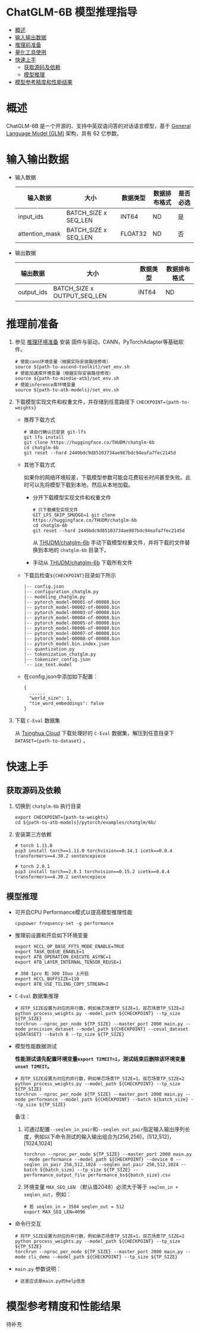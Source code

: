 # ChatGLM-6B 模型推理指导 <!-- omit in toc -->

- [概述](#概述)
- [输入输出数据](#输入输出数据)
- [推理前准备](#推理前准备)
- [量化工具使用](#量化工具使用)
- [快速上手](#快速上手)
  - [获取源码及依赖](#获取源码及依赖)
  - [模型推理](#模型推理)
- [模型参考精度和性能结果](#模型参考精度和性能结果)

# 概述

ChatGLM-6B 是一个开源的、支持中英双语问答的对话语言模型，基于 [General Language Model (GLM)](https://github.com/THUDM/GLM) 架构，具有 62 亿参数。

# 输入输出数据

- 输入数据

  | 输入数据       | 大小                 | 数据类型 | 数据排布格式 | 是否必选 |
  | -------------- | -------------------- | -------- | ------------ | -------- |
  | input_ids      | BATCH_SIZE x SEQ_LEN | INT64    | ND           | 是       |
  | attention_mask | BATCH_SIZE x SEQ_LEN | FLOAT32  | ND           | 否       |

- 输出数据

  | 输出数据   | 大小                        | 数据类型 | 数据排布格式 |
  | ---------- | --------------------------- | -------- | ------------ |
  | output_ids | BATCH_SIZE x OUTPUT_SEQ_LEN | INT64    | ND           |

# 推理前准备

1. 参见 [推理环境准备](../../../../docs/推理环境准备.md) 安装 固件与驱动，CANN，PyTorchAdapter等基础软件。
   ```shell
   # 使能cann环境变量（根据实际安装路径修改）
   source ${path-to-ascend-toolkit}/set_env.sh
   # 使能加速库环境变量（根据实际安装路径修改）
   source ${path-to-mindie-atb}/set_env.sh
   # 使能inference库环境变量
   source ${path-to-atb-models}/set_env.sh
   ```
   
2. 下载模型实现文件和权重文件，并存储到任意路径下 `CHECKPOINT={path-to-weights}`

     - 推荐下载方式

       ```shell
       # 请自行确认已安装 git-lfs
       git lfs install
       git clone https://huggingface.co/THUDM/chatglm-6b
       cd chatglm-6b
       git reset --hard 2449bdc9d85103734ae987bdc94eafa7fec2145d
       ```

     - 其他下载方式

       如果你的网络环境较差，下载模型参数可能会花费较长时间甚至失败。此时可以先将模型下载到本地，然后从本地加载。
       - 分开下载模型实现文件和权重文件
         ```shell
         # 只下载模型实现文件
         GIT_LFS_SKIP_SMUDGE=1 git clone https://huggingface.co/THUDM/chatglm-6b
         cd chatglm-6b
         git reset --hard 2449bdc9d85103734ae987bdc94eafa7fec2145d
         ```
         从 [THUDM/chatglm-6b](https://huggingface.co/THUDM/chatglm-6b/tree/2449bdc9d85103734ae987bdc94eafa7fec2145d) 手动下载模型权重文件，并将下载的文件替换到本地的 `chatglm-6b` 目录下。

       - 手动从 [THUDM/chatglm-6b](https://huggingface.co/THUDM/chatglm-6b/tree/2449bdc9d85103734ae987bdc94eafa7fec2145d) 下载所有文件

     - 下载后检查`${CHECKPOINT}`目录如下所示

       ```
       |-- config.json
       |-- configuration_chatglm.py
       |-- modeling_chatglm.py
       |-- pytorch_model-00001-of-00008.bin
       |-- pytorch_model-00002-of-00008.bin
       |-- pytorch_model-00003-of-00008.bin
       |-- pytorch_model-00004-of-00008.bin
       |-- pytorch_model-00005-of-00008.bin
       |-- pytorch_model-00006-of-00008.bin
       |-- pytorch_model-00007-of-00008.bin
       |-- pytorch_model-00008-of-00008.bin
       |-- pytorch_model.bin.index.json
       |-- quantization.py
       |-- tokenization_chatglm.py
       |-- tokenizer_config.json
       `-- ice_text.model
       ```

     - 在config.json中添加如下配置：

       ```
       {
         ......
         "world_size": 1,
         "tie_word_embeddings": false
       }
       ```

4. 下载 `C-Eval` 数据集

   从 [Tsinghua Cloud](https://cloud.tsinghua.edu.cn/f/e84444333b6d434ea7b0) 下载处理好的 `C-Eval` 数据集，解压到任意目录下 `DATASET={path-to-dataset}` 。

# 快速上手

## 获取源码及依赖

1. 切换到 `chatglm-6b` 执行目录

   ```shell
   export CHECKPOINT={path-to-weights}
   cd ${path-to-atb-models}/pytorch/examples/chatglm/6b/
   ```
2. 安装第三方依赖

    ```shell
    # torch 1.11.0
    pip3 install torch==1.11.0 torchvision==0.14.1 icetk==0.0.4 transformers==4.30.2 sentencepiece
    
    # torch 2.0.1
    pip3 install torch==2.0.1 torchvision==0.15.2 icetk==0.0.4 transformers==4.30.2 sentencepiece
    ```

## 模型推理

- 可开启CPU Performance模式以提高模型推理性能

  ```shell
  cpupower frequency-set -g performance
  ```
  
- 推理前设置和开启如下环境变量

  ```shell
  export HCCL_OP_BASE_FFTS_MODE_ENABLE=TRUE
  export TASK_QUEUE_ENABLE=1
  export ATB_OPERATION_EXECUTE_ASYNC=1
  export ATB_LAYER_INTERNAL_TENSOR_REUSE=1
  
  # 300 Ipro 和 300 IDuo 上开启
  export HCCL_BUFFSIZE=110
  export ATB_USE_TILING_COPY_STREAM=1
  ```

- `C-Eval` 数据集推理

  ```shell
  # 将TP_SIZE设置为对应的并行数，例如单芯场景TP_SIZE=1，双芯场景TP_SIZE=2
  python process_weights.py --model_path ${CHECKPOINT} --tp_size ${TP_SIZE}
  torchrun --nproc_per_node ${TP_SIZE} --master_port 2000 main.py --mode precision_dataset --model_path ${CHECKPOINT} --ceval_dataset ${DATASET} --batch 8 --tp_size ${TP_SIZE}
  ```
  
- 模型性能数据测试

  **性能测试请先配置环境变量`export TIMEIT=1`，测试结束后删除该环境变量`unset TIMEIT`。**
  
  ```shell
  # 将TP_SIZE设置为对应的并行数，例如单芯场景TP_SIZE=1，双芯场景TP_SIZE=2
  python process_weights.py --model_path ${CHECKPOINT} --tp_size ${TP_SIZE}
  torchrun --nproc_per_node ${TP_SIZE} --master_port 2000 main.py --mode performance --model_path ${CHECKPOINT} --batch ${batch_size} --tp_size ${TP_SIZE}
  ```
  
  备注：
  
  1. 可通过配置`--seqlen_in_pair`和`--seqlen_out_pair`指定输入输出序列长度，例如以下命令测试的输入输出组合为[256,256]，[512,512]，[1024,1024]
  
     ```shell
     torchrun --nproc_per_node ${TP_SIZE} --master_port 2000 main.py --mode performance --model_path ${CHECKPOINT} --device 0 --seqlen_in_pair 256,512,1024 --seqlen_out_pair 256,512,1024 --batch ${batch_size} --tp_size ${TP_SIZE} --performance_output_file performance_bs${batch_size}.csv
     ```
  
  2. 环境变量 `MAX_SEQ_LEN` （默认值2048）必须大于等于 `seqlen_in + seqlen_out`，例如：
  
     ```shell
     # 若 seqlen_in = 3584 seqlen_out = 512
     export MAX_SEQ_LEN=4096
     ```
  
- 命令行交互

  ```shell
  # 将TP_SIZE设置为对应的并行数，例如单芯场景TP_SIZE=1，双芯场景TP_SIZE=2
  python process_weights.py --model_path ${CHECKPOINT} --tp_size ${TP_SIZE}
  torchrun --nproc_per_node ${TP_SIZE} --master_port 2000 main.py --mode cli_demo --model_path ${CHECKPOINT} --tp_size ${TP_SIZE}
  ```
  
- `main.py` 参数说明：

  ```shell
  # 这里应该是main.py的help信息
  ```

# 模型参考精度和性能结果

待补充
